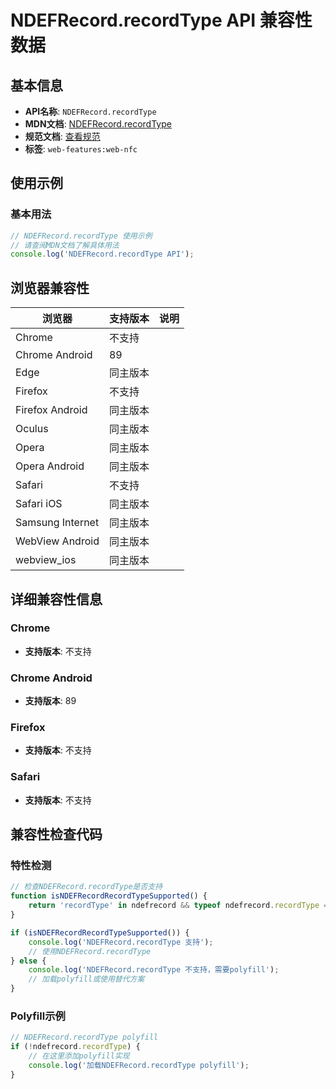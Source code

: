 # NDEFRecord.recordType API 兼容性数据

## 基本信息

- **API名称**: `NDEFRecord.recordType`
- **MDN文档**: [NDEFRecord.recordType](https://developer.mozilla.org/docs/Web/API/NDEFRecord/recordType)
- **规范文档**: [查看规范](https://w3c.github.io/web-nfc/#dom-ndefrecord-recordtype)
- **标签**: `web-features:web-nfc`

## 使用示例

### 基本用法

```javascript
// NDEFRecord.recordType 使用示例
// 请查阅MDN文档了解具体用法
console.log('NDEFRecord.recordType API');
```

## 浏览器兼容性

| 浏览器 | 支持版本 | 说明 |
|--------|----------|------|
| Chrome | 不支持 |  |
| Chrome Android | 89 |  |
| Edge | 同主版本 |  |
| Firefox | 不支持 |  |
| Firefox Android | 同主版本 |  |
| Oculus | 同主版本 |  |
| Opera | 同主版本 |  |
| Opera Android | 同主版本 |  |
| Safari | 不支持 |  |
| Safari iOS | 同主版本 |  |
| Samsung Internet | 同主版本 |  |
| WebView Android | 同主版本 |  |
| webview_ios | 同主版本 |  |

## 详细兼容性信息

### Chrome

- **支持版本**: 不支持

### Chrome Android

- **支持版本**: 89

### Firefox

- **支持版本**: 不支持

### Safari

- **支持版本**: 不支持

## 兼容性检查代码

### 特性检测

```javascript
// 检查NDEFRecord.recordType是否支持
function isNDEFRecordRecordTypeSupported() {
    return 'recordType' in ndefrecord && typeof ndefrecord.recordType === 'function';
}

if (isNDEFRecordRecordTypeSupported()) {
    console.log('NDEFRecord.recordType 支持');
    // 使用NDEFRecord.recordType
} else {
    console.log('NDEFRecord.recordType 不支持，需要polyfill');
    // 加载polyfill或使用替代方案
}
```

### Polyfill示例

```javascript
// NDEFRecord.recordType polyfill
if (!ndefrecord.recordType) {
    // 在这里添加polyfill实现
    console.log('加载NDEFRecord.recordType polyfill');
}
```

